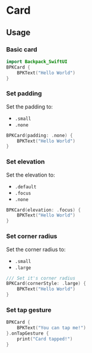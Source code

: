 # Card

## Usage

### Basic card

```swift
import Backpack_SwiftUI
BPKCard {
    BPKText("Hello World")
}
```

### Set padding
Set the padding to:
* `.small`
* `.none`

```swift
BPKCard(padding: .none) {
    BPKText("Hello World")
}
```

### Set elevation
Set the elevation to:
* `.default`
* `.focus`
* `.none`

```swift
BPKCard(elevation: .focus) {
    BPKText("Hello World")
}
```

### Set corner radius
Set the corner radius to:
* `.small`
* `.large`

```swift
/// Set it's corner radius
BPKCard(cornerStyle: .large) {
    BPKText("Hello World")
}
```

### Set tap gesture
```swift
BPKCard {
    BPKText("You can tap me!")
}.onTapGesture {
    print("Card tapped!")
}
```